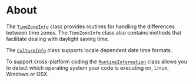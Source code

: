 # About

The [`TimeZoneInfo`](https://docs.microsoft.com/en-us/dotnet/api/system.timezoneinfo?view=net-6.0) class provides routines for handling the differences between time zones. The `TimeZoneInfo` class also contains methods that facilitate dealing with daylight saving time.

The [`CultureInfo`](https://docs.microsoft.com/en-us/dotnet/api/system.globalization.cultureinfo?view=net-6.0) class supports locale dependent date time formats.

To support cross-platform coding the [`RuntimeInformation`](https://docs.microsoft.com/en-us/dotnet/api/system.runtime.interopservices.runtimeinformation?view=net-6.0) class allows you to detect which operating system your code is executing on, Linux, Windows or OSX.
